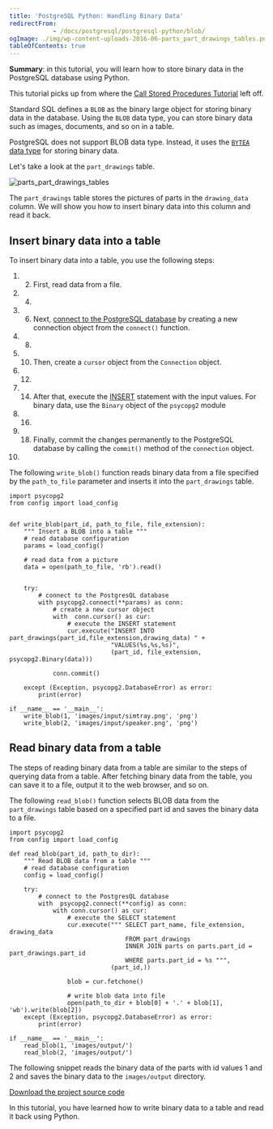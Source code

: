 ```yaml
---
title: 'PostgreSQL Python: Handling Binary Data'
redirectFrom: 
            - /docs/postgresql/postgresql-python/blob/
ogImage: ./img/wp-content-uploads-2016-06-parts_part_drawings_tables.png
tableOfContents: true
---
```


**Summary**: in this tutorial, you will learn how to store binary data in the PostgreSQL database using Python.



This tutorial picks up from where the [Call Stored Procedures Tutorial](https://www.postgresqltutorial.com/postgresql-python/call-stored-procedures/) left off.



Standard SQL defines a `BLOB` as the binary large object for storing binary data in the database. Using the `BLOB` data type, you can store binary data such as images, documents, and so on in a table.



PostgreSQL does not support BLOB data type. Instead, it uses the [`BYTEA` data type](/docs/postgresql/postgresql-bytea-data-type) for storing binary data.



Let's take a look at the `part_drawings` table.



![parts_part_drawings_tables](./img/wp-content-uploads-2016-06-parts_part_drawings_tables.png)



The `part_drawings` table stores the pictures of parts in the `drawing_data` column. We will show you how to insert binary data into this column and read it back.



## Insert binary data into a table



To insert binary data into a table, you use the following steps:



1. 2. First, read data from a file.
3. 4.
5. 6. Next, [connect to the PostgreSQL database](https://www.postgresqltutorial.com/postgresql-python/connect/) by creating a new connection object from the `connect()` function.
7. 8.
9. 10. Then, create a `cursor` object from the `Connection` object.
11. 12.
13. 14. After that, execute the [INSERT](/docs/postgresql/postgresql-insert) statement with the input values. For binary data, use the `Binary` object of the `psycopg2` module
15. 16.
17. 18. Finally, commit the changes permanently to the PostgreSQL database by calling the `commit()` method of the `connection` object.
19. 


The following `write_blob()` function reads binary data from a file specified by the `path_to_file` parameter and inserts it into the `part_drawings` table.



```
import psycopg2
from config import load_config


def write_blob(part_id, path_to_file, file_extension):
    """ Insert a BLOB into a table """
    # read database configuration
    params = load_config()

    # read data from a picture
    data = open(path_to_file, 'rb').read()


    try:
        # connect to the PostgresQL database
        with psycopg2.connect(**params) as conn:
            # create a new cursor object
            with  conn.cursor() as cur:
                # execute the INSERT statement
                cur.execute("INSERT INTO part_drawings(part_id,file_extension,drawing_data) " +
                            "VALUES(%s,%s,%s)",
                            (part_id, file_extension, psycopg2.Binary(data)))

            conn.commit()

    except (Exception, psycopg2.DatabaseError) as error:
        print(error)

if __name__ == '__main__':
    write_blob(1, 'images/input/simtray.png', 'png')
    write_blob(2, 'images/input/speaker.png', 'png')
```



## Read binary data from a table



The steps of reading binary data from a table are similar to the steps of querying data from a table. After fetching binary data from the table, you can save it to a file, output it to the web browser, and so on.



The following `read_blob()` function selects BLOB data from the `part_drawings` table based on a specified part id and saves the binary data to a file.



```
import psycopg2
from config import load_config

def read_blob(part_id, path_to_dir):
    """ Read BLOB data from a table """
    # read database configuration
    config = load_config()

    try:
        # connect to the PostgresQL database
        with  psycopg2.connect(**config) as conn:
            with conn.cursor() as cur:
                # execute the SELECT statement
                cur.execute(""" SELECT part_name, file_extension, drawing_data
                                FROM part_drawings
                                INNER JOIN parts on parts.part_id = part_drawings.part_id
                                WHERE parts.part_id = %s """,
                            (part_id,))

                blob = cur.fetchone()

                # write blob data into file
                open(path_to_dir + blob[0] + '.' + blob[1], 'wb').write(blob[2])
    except (Exception, psycopg2.DatabaseError) as error:
        print(error)

if __name__ == '__main__':
    read_blob(1, 'images/output/')
    read_blob(2, 'images/output/')
```



The following snippet reads the binary data of the parts with id values 1 and 2 and saves the binary data to the `images/output` directory.



[Download the project source code](https://www.postgresqltutorial.com/wp-content/uploads/2024/01/blob.zip)



In this tutorial, you have learned how to write binary data to a table and read it back using Python.

